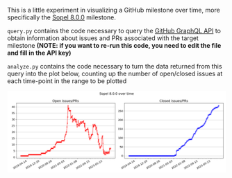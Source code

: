 This is a little experiment in visualizing a GitHub milestone over time, more
specifically the [Sopel 8.0.0](https://github.com/sopel-irc/sopel/milestone/15)
milestone.

`query.py` contains the code necessary to query the [GitHub GraphQL API](https://docs.github.com/graphql)
to obtain information about issues and PRs associated with the target milestone
**(NOTE: if you want to re-run this code, you need to edit the file and fill in the API key)**

`analyze.py` contains the code necessary to turn the data returned from this
query into the plot below, counting up the number of open/closed issues at each
time-point in the range to be plotted


![Two-panel plot of the Sopel 8.0.0 milestone, showing Open and Closed items](out.png)

